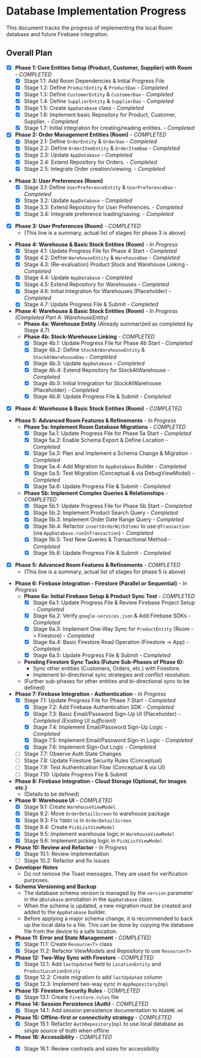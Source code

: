 # Database Implementation Progress

This document tracks the progress of implementing the local Room database and future Firebase integration.

## Overall Plan

*   [X] **Phase 1: Core Entities Setup (Product, Customer, Supplier) with Room** - *COMPLETED*
    *   [X] Stage 1.1: Add Room Dependencies & Initial Progress File
    *   [X] Stage 1.2: Define `ProductEntity` & `ProductDao` - *Completed*
    *   [X] Stage 1.3: Define `CustomerEntity` & `CustomerDao` - *Completed*
    *   [X] Stage 1.4: Define `SupplierEntity` & `SupplierDao` - *Completed*
    *   [X] Stage 1.5: Create `AppDatabase` class - *Completed*
    *   [X] Stage 1.6: Implement basic Repository for Product, Customer, Supplier. - *Completed*
    *   [X] Stage 1.7: Initial integration for creating/reading entities. - *Completed*
*   [X] **Phase 2: Order Management Entities (Room)** - *COMPLETED*
    *   [X] Stage 2.1: Define `OrderEntity` & `OrderDao` - *Completed*
    *   [X] Stage 2.2: Define `OrderItemEntity` & `OrderItemDao` - *Completed*
    *   [X] Stage 2.3: Update `AppDatabase` - *Completed*
    *   [X] Stage 2.4: Extend Repository for Orders. - *Completed*
    *   [X] Stage 2.5: Integrate Order creation/viewing. - *Completed*
*   **Phase 3: User Preferences (Room)**
    *   [X] Stage 3.1: Define `UserPreferenceEntity` & `UserPreferenceDao` - *Completed*
    *   [X] Stage 3.2: Update `AppDatabase` - *Completed*
    *   [X] Stage 3.3: Extend Repository for User Preferences. - *Completed*
    *   [X] Stage 3.4: Integrate preference loading/saving. - *Completed*
*   [X] **Phase 3: User Preferences (Room)** - *COMPLETED*
    *   (This line is a summary, actual list of stages for phase 3 is above)
*   **Phase 4: Warehouse & Basic Stock Entities (Room)** - *In Progress*
    *   [X] Stage 4.1: Update Progress File for Phase 4 Start - *Completed*
    *   [X] Stage 4.2: Define `WarehouseEntity` & `WarehouseDao` - *Completed*
    *   [X] Stage 4.3: (Re-evaluation) Product Stock and Warehouse Linking - *Completed*
    *   [X] Stage 4.4: Update `AppDatabase` - *Completed*
    *   [X] Stage 4.5: Extend Repository for Warehouses - *Completed*
    *   [X] Stage 4.6: Initial Integration for Warehouses (Placeholder) - *Completed*
    *   [X] Stage 4.7: Update Progress File & Submit - *Completed*
*   **Phase 4: Warehouse & Basic Stock Entities (Room)** - *In Progress (Completed Part A: WarehouseEntity)*
    *   **Phase 4a: Warehouse Entity** (Already summarized as completed by Stage 4.7)
    *   **Phase 4b: Stock-Warehouse Linking** - *COMPLETED*
        *   [X] Stage 4b.1: Update Progress File for Phase 4b Start - *Completed*
        *   [X] Stage 4b.2: Define `StockAtWarehouseEntity` & `StockAtWarehouseDao` - *Completed*
        *   [X] Stage 4b.3: Update `AppDatabase` - *Completed*
        *   [X] Stage 4b.4: Extend Repository for StockAtWarehouse - *Completed*
        *   [X] Stage 4b.5: Initial Integration for StockAtWarehouse (Placeholder) - *Completed*
        *   [X] Stage 4b.6: Update Progress File & Submit - *Completed*
*   [X] **Phase 4: Warehouse & Basic Stock Entities (Room)** - *COMPLETED*
*   **Phase 5: Advanced Room Features & Refinements** - *In Progress*
    *   **Phase 5a: Implement Room Database Migrations** - *COMPLETED*
        *   [X] Stage 5a.1: Update Progress File for Phase 5a Start - *Completed*
        *   [X] Stage 5a.2: Enable Schema Export & Define Location - *Completed*
        *   [X] Stage 5a.3: Plan and Implement a Schema Change & Migration - *Completed*
        *   [X] Stage 5a.4: Add Migration to `AppDatabase` Builder - *Completed*
        *   [X] Stage 5a.5: Test Migration (Conceptual & via DebugViewModel) - *Completed*
        *   [X] Stage 5a.6: Update Progress File & Submit - *Completed*
    *   **Phase 5b: Implement Complex Queries & Relationships** - *COMPLETED*
        *   [X] Stage 5b.1: Update Progress File for Phase 5b Start - *Completed*
        *   [X] Stage 5b.2: Implement Product Search Query - *Completed*
        *   [X] Stage 5b.3: Implement Order Date Range Query - *Completed*
        *   [X] Stage 5b.4: Refactor `insertOrderWithItems` to use `@Transaction` (via `AppDatabase.runInTransaction`) - *Completed*
        *   [X] Stage 5b.5: Test New Queries & Transactional Method - *Completed*
        *   [X] Stage 5b.6: Update Progress File & Submit - *Completed*
*   [X] **Phase 5: Advanced Room Features & Refinements** - *COMPLETED*
    *   (This line is a summary, actual list of stages for phase 5 is above)
*   **Phase 6: Firebase Integration - Firestore (Parallel or Sequential)** - *In Progress*
    *   **Phase 6a: Initial Firebase Setup & Product Sync Test** - *COMPLETED*
        *   [X] Stage 6a.1: Update Progress File & Review Firebase Project Setup - *Completed*
        *   [X] Stage 6a.2: Verify `google-services.json` & Add Firebase SDKs - *Completed*
        *   [X] Stage 6a.3: Implement One-Way Sync for `ProductEntity` (Room -> Firestore) - *Completed*
        *   [X] Stage 6a.4: Basic Firestore Read Operation (Firestore -> App) - *Completed*
        *   [X] Stage 6a.5: Update Progress File & Submit - *Completed*
    *   **Pending Firestore Sync Tasks (Future Sub-Phases of Phase 6):**
        *   Sync other entities (Customers, Orders, etc.) with Firestore.
        *   Implement bi-directional sync strategies and conflict resolution.
    *   (Further sub-phases for other entities and bi-directional sync to be defined)
*   **Phase 7: Firebase Integration - Authentication** - *In Progress*
    *   [X] Stage 7.1: Update Progress File for Phase 7 Start - *Completed*
        *   [X] Stage 7.2: Add Firebase Authentication SDK - *Completed*
        *   [X] Stage 7.3: Basic Email/Password Sign-Up UI (Placeholder) - *Completed (Existing UI sufficient)*
        *   [X] Stage 7.4: Implement Email/Password Sign-Up Logic - *Completed*
        *   [X] Stage 7.5: Implement Email/Password Sign-In Logic - *Completed*
        *   [X] Stage 7.6: Implement Sign-Out Logic - *Completed*
    *   [ ] Stage 7.7: Observe Auth State Changes
    *   [ ] Stage 7.8: Update Firestore Security Rules (Conceptual)
    *   [ ] Stage 7.9: Test Authentication Flow (Conceptual & via UI)
    *   [ ] Stage 7.10: Update Progress File & Submit
*   **Phase 8: Firebase Integration - Cloud Storage (Optional, for images etc.)**
    *   (Details to be defined)
*   **Phase 9: Warehouse UI** - *COMPLETED*
    *   [X] Stage 9.1: Create `WarehouseViewModel`
    *   [X] Stage 9.2: Move `OrderDetailScreen` to warehouse package
    *   [X] Stage 9.3: Fix `TODO()`s in `OrderDetailScreen`
    *   [X] Stage 9.4: Create `PickListViewModel`
    *   [X] Stage 9.5: Implement warehouse logic in `WarehouseViewModel`
    *   [X] Stage 9.6: Implement picking logic in `PickListViewModel`
*   **Phase 10: Review and Refactor** - *In Progress*
    *   [X] Stage 10.1: Review implementation
    *   [ ] Stage 10.2: Refactor and fix issues
*   **Developer Notes**
    *   Do not remove the Toast messages. They are used for verification purposes.
*   **Schema Versioning and Backup**
    *   The database schema version is managed by the `version` parameter in the `@Database` annotation in the `AppDatabase` class.
    *   When the schema is updated, a new migration must be created and added to the `AppDatabase` builder.
    *   Before applying a major schema change, it is recommended to back up the local data to a file. This can be done by copying the database file from the device to a safe location.
*   **Phase 11: Error and State Management** - *COMPLETED*
    *   [X] Stage 11.1: Create `Resource<T>` class
    *   [X] Stage 11.2: Refactor ViewModels and Repository to use `Resource<T>`
*   **Phase 12: Two-Way Sync with Firestore** - *COMPLETED*
    *   [X] Stage 12.1: Add `lastUpdated` field to `LocationEntity` and `ProductLocationEntity`
    *   [X] Stage 12.2: Create migration to add `lastUpdated` column
    *   [X] Stage 12.3: Implement two-way sync in `AppRepositoryImpl`
*   **Phase 13: Firestore Security Rules** - *COMPLETED*
    *   [X] Stage 13.1: Create `firestore.rules` file
*   **Phase 14: Session Persistence (Auth)** - *COMPLETED*
    *   [X] Stage 14.1: Add session persistence documentation to `README.md`
*   **Phase 15: Offline-first or connectivity strategy** - *COMPLETED*
    *   [X] Stage 15.1: Refactor `AuthRepositoryImpl` to use local database as single source of truth when offline
*   **Phase 16: Accessibility** - *COMPLETED*
    *   [X] Stage 16.1: Review contrasts and sizes for accessibility


